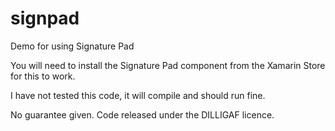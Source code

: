 # signpad
Demo for using Signature Pad

You will need to install the Signature Pad component from the Xamarin Store for this to work.

I have not tested this code, it will compile and should run fine.

No guarantee given. Code released under the DILLIGAF licence.
